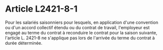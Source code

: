 # Article L2421-8-1

Pour les salariés saisonniers pour lesquels, en application d'une convention ou d'un accord collectif étendu ou du contrat de travail, l'employeur est engagé au terme du contrat à reconduire le contrat pour la saison suivante, l'article L. 2421-8 ne s'applique pas lors de l'arrivée du terme du contrat à durée déterminée.